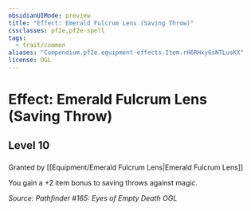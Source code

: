 ```yaml
---
obsidianUIMode: preview
title: "Effect: Emerald Fulcrum Lens (Saving Throw)"
cssclasses: pf2e,pf2e-spell
tags:
  - trait/common
aliases: "Compendium.pf2e.equipment-effects.Item.rH6RHxy6sNTLusKX"
license: OGL
---
```

# Effect: Emerald Fulcrum Lens (Saving Throw)
## Level 10
### 






Granted by [[Equipment/Emerald Fulcrum Lens|Emerald Fulcrum Lens]]

You gain a +2 item bonus to saving throws against magic.

*Source: Pathfinder #165: Eyes of Empty Death*
*OGL*